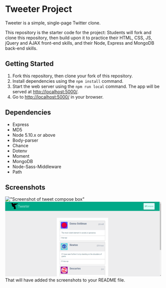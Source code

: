 # Tweeter Project

Tweeter is a simple, single-page Twitter clone.

This repository is the starter code for the project: Students will fork and clone this repository, then build upon it to practice their HTML, CSS, JS, jQuery and AJAX front-end skills, and their Node, Express and MongoDB back-end skills.

## Getting Started

1. Fork this repository, then clone your fork of this repository.
2. Install dependencies using the `npm install` command.
3. Start the web server using the `npm run local` command. The app will be served at <http://localhost:5000/>.
4. Go to <http://localhost:5000/> in your browser.

## Dependencies

- Express
- MD5
- Node 5.10.x or above
- Body-parser
- Chance
- Dotenv
- Moment
- MongoDB
- Node-Sass-Middleware
- Path


## Screenshots

!["Screenshot of tweet compose box"](https://github.com/lighthouse-labs/tweeter/blob/master/docs/tweet-box.png)
!["Screenshot of tweets"](https://github.com/lighthouse-labs/tweeter/blob/master/docs/tweets.png)
That will have added the screenshots to your README file.